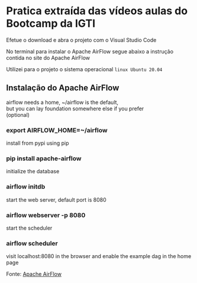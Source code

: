 # Pratica extraída das vídeos aulas do Bootcamp da IGTI

Efetue o download e abra o projeto com o Visual Studio Code

No terminal para instalar o Apache AirFlow segue abaixo a instrução contida no site do Apache AirFlow

Utilizei para o projeto o sistema operacional `linux Ubuntu 20.04`


## Instalação do Apache AirFlow

airflow needs a home, ~/airflow is the default,                    
but you can lay foundation somewhere else if you prefer                    
(optional)
### export AIRFLOW_HOME=~/airflow

install from pypi using pip
### pip install apache-airflow

initialize the database
### airflow initdb

start the web server, default port is 8080
### airflow webserver -p 8080

start the scheduler
### airflow scheduler

visit localhost:8080 in the browser and enable the example dag in the home page

Fonte: [Apache AirFlow](https://airflow.apache.org/docs/stable/start.html)
